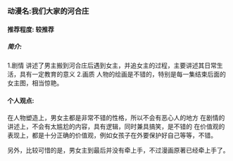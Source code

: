 ### 动漫名:我们大家的河合庄

#### 推荐程度: 较推荐
##### 简介:
1.剧情
讲述了男主搬到河合庄后遇到女主，并追女主的过程，主要讲述其日常生活，具有一定教育的意义
2.画质
人物的绘画是不错的，特别是每一集结束后面的女主图，相当惊艳。

#### 个人观点:
在人物塑造上，男女主都是非常不错的性格，所以不会有恶心人的地方
在剧情的讲述上，不会有太尴尬的内容，具有逻辑，同时兼具搞笑，是不错的
在价值观的表现上，都是十分正确的价值观，例如女孩子在外要保护好自己等等，不错。

另外，比较可惜的是，男女主到最后并没有牵上手，不过漫画原著已经牵上手了。
